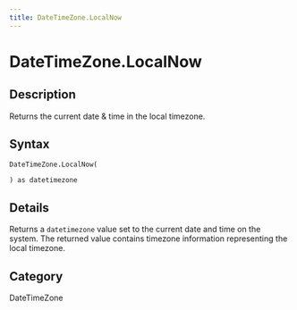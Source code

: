 ```yaml
---
title: DateTimeZone.LocalNow
---
```


# DateTimeZone.LocalNow


## Description

Returns the current date &amp; time in the local timezone.


## Syntax

```powerquery
DateTimeZone.LocalNow(

) as datetimezone
```


## Details

Returns a <code>datetimezone</code> value set to the current date and time on the system.    The returned value contains timezone information representing the local timezone.



## Category
DateTimeZone
